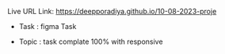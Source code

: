 Live URL Link: https://deepporadiya.github.io/10-08-2023-proje

- Task : figma Task

- Topic : task complate 100% with responsive
 

